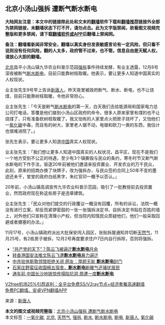  <h2>北京小汤山强拆 遭断气断水断电</h2> <p class="notice"><b>大陆网友注意：本文中的链接除此处和文末的<a href="https://github.com/bannedbook/fanqiang" >翻墙</a>软件下载和<a href="https://github.com/killgcd/justmysocks/blob/master/README.md">翻墙推荐</a>链接外全部为禁网链接，未翻墙状态下打不开，请勿点击。此为文字版禁闻，欲看图文视频完整版和更多禁闻，请下载<a href="https://github.com/bannedbook/fanqiang">翻墙软件或APP</a>后翻墙上禁闻网。</p><p>备注：翻墙看新闻非常安全，翻墙以真实身份发表敏感言论有一定风险，但只看不说则没有任何风险，翻的人太多，政府管不过来，也不管。信息自由是天赋人权，请放心大胆的翻墙。</b></p>  <div class="entry"> <p id="conimg"><a href="https://www.bannedbook.org/bnews/tag/%e5%8c%97%e4%ba%ac/" class="st_tag internal_tag" rel="tag" title="标签 北京 下的日志">北京</a>昌平小汤山镇九华农业科普示范园<a href="https://www.bannedbook.org/bnews/tag/%e5%bc%ba%e6%8b%86/" class="st_tag internal_tag" rel="tag" title="标签 强拆 下的日志">强拆</a>事件持续发酵，有业主透露，12月8号深夜被断气<a href="https://www.bannedbook.org/bnews/tag/%E6%96%AD%E6%B0%B4/" class="st_tag internal_tag" rel="tag" title="标签 断水 下的日志">断水</a><a href="https://www.bannedbook.org/bnews/tag/%E6%96%AD%E7%94%B5/" class="st_tag internal_tag" rel="tag" title="标签 断电 下的日志">断电</a>，目前只能靠树枝取暖。他表示，要让更多人知道中国真实的人权现状。</p> <p>业主张先生9号早上告诉<span class='wp_keywordlink_affiliate'><a href="https://www.ntdtv.com/" title="新唐人">新唐人</a></span>，昨天夜里被政府断气、断水、断电，也不让烧煤，目前只能靠树枝取暖，令他非常担心。</p> <p>业主张先生：「今天是断气<a href="https://www.bannedbook.org/bnews/tag/%E6%96%AD%E6%B0%B4%E6%96%AD%E7%94%B5/" class="st_tag internal_tag" rel="tag" title="标签 断水断电 下的日志">断水断电</a>的第一天，白天我们去给能源局和国家电力总公司打电话，答覆是他们接到小汤山区政府的命令，很多人原来家里有煤的也不让烧煤了，只有准备砍树枝取暖了，我又怕有的人家里点火把房子烧坏了，又怕他们一<a href="https://www.bannedbook.org/bnews/tag/%E6%B0%A7%E5%8C%96%E7%A2%B3/" class="st_tag internal_tag" rel="tag" title="标签 氧化碳 下的日志">氧化碳</a>中毒，而且有的树大，家里老人锯不动，电锯和砍刀一类的东西，我估计也很难进院了。」</p>  <p>张先生表示，要让更多人知道<span class='wp_keywordlink_affiliate'><a href="https://www.bannedbook.org/" title="中国" target="_blank">中国</a></span>真实人权现状。</p> <p>业主张先生：「我们想让更多人知道中国真实的人权状况，昌平区，现在不是我们一个地方受到不公正的待遇，至少有3个镇撕毁与民众的条约，寒冬时节又断气断水断电的下作手法，驱逐20年前被他们邀请来投资置业、开发农业的万千民众，此刻，原来的招商办换了块牌子，改为强拆办，与民众签的合同上50年不变的墨迹还未干，堂堂的政府白纸黑字，朱红官印一概予以否认。」</p> <p>20年前，小汤山镇高调宣传九华农业科普示范园，吸引了一批教授前去投资置业，然而政府现在称这些房子是违章建筑。</p>  <p>业主张先生：「民众对他们提交的行政覆议一概没有回覆，所有的诉讼，法院一概没有进行立案，却反而紧锣密鼓的一张一张强拆决定书、自拆决定书贴在百姓的墙上，对外他们只宣称在清理小产权，但当院内知情民众质疑他们，他们一般采取回避或者搪塞的办法。」</p> <p>11月17号，小汤山镇政府派出大批保安闯入园区，张贴拆屋通知并切断<a href="https://www.bannedbook.org/bnews/tag/%e5%a4%a9%e7%84%b6%e6%b0%94/" class="st_tag internal_tag" rel="tag" title="标签 天然气 下的日志">天然气</a>，11月25号，有2栋房子被拆，12月2号再度要求住户7日内自行拆除，否则将强拆。</p> <ul class='op-related-articles' title='相关阅读'> <li><a href='https://www.bannedbook.org/bnews/renquan/xgmyd/20200819/1382460.html' target='_blank'>“共产党的天下”？陈云飞被逼迁<b>断水断电</b>月余</a></li> <li><a href='https://www.bannedbook.org/bnews/cbnews/20200731/1372530.html' target='_blank'>转香港国安法推文陈云飞遭<b>断水断电</b>暴力逼迁</a></li> <li><a href='https://www.bannedbook.org/bnews/cbnews/20200724/1365739.html' target='_blank'>中共驻休斯敦领馆拒绝关闭 网友：厚颜无耻 <b>断水断电</b>封门</a></li> <li><a href='https://www.bannedbook.org/bnews/weiquan/20200107/1255110.html' target='_blank'>石家庄野蛮征收国棉五宿舍&#65292;<b>断水断电</b>断暖气还骚扰居民</a></li> <li><a href='https://www.bannedbook.org/bnews/finance/20191223/1245974.html' target='_blank'>通车前 中国长沙地铁惊传塌陷坑洞 周遭一度<b>断水断电</b></a></li> </ul> <p class="texttj"> <a href="https://github.com/bannedbook/fanqiang/wiki/V2ray%E6%9C%BA%E5%9C%BA" target="_blank">V2free机场25%引荐返利：全平台免费SS/V2ray节点+经济套餐高速翻墙</a><br/> <a href="https://github.com/bannedbook/fanqiang/wiki/%E7%A6%81%E9%97%BB%E7%BD%91%E5%AE%89%E5%8D%93%E7%BF%BB%E5%A2%99%E6%96%B0%E9%97%BBAPP" target="_blank">免费PC翻墙、安卓VPN翻墙APP</a></p><p> 来源：<a href="https://www.bannedbook.org/bnews/tag/%e6%96%b0%e5%94%90%e4%ba%ba/" class="st_tag internal_tag" rel="tag" title="标签 新唐人 下的日志">新唐人</a> </p> <a name='sharetosocial'></a>       <div><b>本文的图文或视频完整版</b>：<a href='https://www.bannedbook.org/bnews/cbnews/20201209/1444765.html'>北京小汤山强拆 遭断气断水断电</a></div>  </div><!--END ENTRY--> <div class="postfooter"> <div>本文标签：<a href="https://www.bannedbook.org/bnews/tag/%E4%B8%80%E6%B0%A7%E5%8C%96%E7%A2%B3/" rel="tag">一氧化碳</a>, <a href="https://www.bannedbook.org/bnews/tag/%e5%8c%97%e4%ba%ac/" rel="tag">北京</a>, <a href="https://www.bannedbook.org/bnews/tag/%e5%a4%a9%e7%84%b6%e6%b0%94/" rel="tag">天然气</a>, <a href="https://www.bannedbook.org/bnews/tag/%e5%bc%ba%e6%8b%86/" rel="tag">强拆</a>, <a href="https://www.bannedbook.org/bnews/tag/%E6%96%AD%E6%B0%B4/" rel="tag">断水</a>, <a href="https://www.bannedbook.org/bnews/tag/%E6%96%AD%E6%B0%B4%E6%96%AD%E7%94%B5/" rel="tag">断水断电</a>, <a href="https://www.bannedbook.org/bnews/tag/%E6%96%AD%E7%94%B5/" rel="tag">断电</a>, <a href="https://www.bannedbook.org/bnews/tag/%e6%96%b0%e5%94%90%e4%ba%ba/" rel="tag">新唐人</a>, <a href="https://www.bannedbook.org/bnews/tag/%E6%B0%A7%E5%8C%96%E7%A2%B3/" rel="tag">氧化碳</a></div>  </div><!--END POSTFOOTER--> 